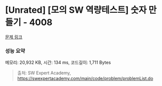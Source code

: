 # [Unrated] [모의 SW 역량테스트] 숫자 만들기 - 4008 

[문제 링크](https://swexpertacademy.com/main/code/problem/problemDetail.do?contestProbId=AWIeRZV6kBUDFAVH) 

### 성능 요약

메모리: 20,932 KB, 시간: 134 ms, 코드길이: 1,711 Bytes



> 출처: SW Expert Academy, https://swexpertacademy.com/main/code/problem/problemList.do